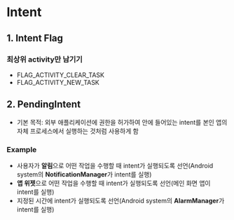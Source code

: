 # Intent

## 1. Intent Flag
### 최상위 activity만 남기기
- FLAG_ACTIVITY_CLEAR_TASK
- FLAG_ACTIVITY_NEW_TASK

## 2. PendingIntent
- 기본 목적: 외부 애플리케이션에 권한을 허가하여 안에 들어있는 intent를 본인 앱의 자체 프로세스에서 실행하는 것처럼 사용하게 함  
### Example
- 사용자가 **알림**으로 어떤 작업을 수행할 때 intent가 실행되도록 선언(Android system의 **NotificationManager**가 intent를 실행)
- **앱 위젯**으로 어떤 작업을 수행할 때 intent가 실행되도록 선언(메인 화면 앱이 intent를 실행)
- 지정된 시간에 intent가 실행되도록 선언(Android system의 **AlarmManager**가 intent를 실행)